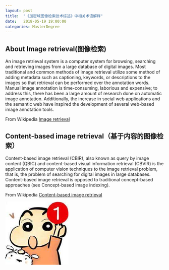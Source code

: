 ```yaml
---
layout: post
title:  "《加密域图像检索技术综述》中相关术语解释"
date:   2018-05-19 19:00:00
categories: MasterDegree
---
```


## About Image retrieval(图像检索)
An image retrieval system is a computer system for browsing, searching and retrieving images from a large database of digital images. 
Most traditional and common methods of image retrieval utilize some method of adding metadata such as captioning, keywords, or descriptions to the images so that retrieval can be performed over the annotation words. 
Manual image annotation is time-consuming, laborious and expensive; to address this, there has been a large amount of research done on automatic image annotation. Additionally, the increase in social web applications and the semantic web have inspired the development of several web-based image annotation tools.

From Wikipedia [Image retrieval](https://en.wikipedia.org/wiki/Image_retrieval)

## Content-based image retrieval（基于内容的图像检索）

Content-based image retrieval (CBIR), also known as query by image content (QBIC) and content-based visual information retrieval (CBVIR) is the application of computer vision techniques to the image retrieval problem, that is, the problem of searching for digital images in large databases. Content-based image retrieval is opposed to traditional concept-based approaches (see Concept-based image indexing).

From Wikipedia [Content-based image retrieval](https://en.wikipedia.org/wiki/Content-based_image_retrieval)

![alt tag](https://github.com/slimhappy/rubytest/raw/master/images/666.jpg)  
















